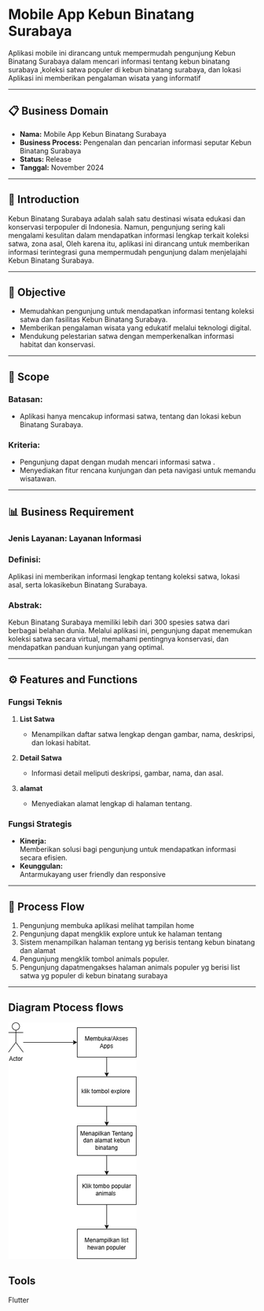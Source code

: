# Mobile App Kebun Binatang Surabaya

Aplikasi mobile ini dirancang untuk mempermudah pengunjung Kebun Binatang Surabaya dalam mencari informasi tentang kebun binatang surabaya ,koleksi satwa populer di kebun binatang surabaya, dan lokasi Aplikasi ini memberikan pengalaman wisata yang informatif 

---

## 📋 Business Domain
- **Nama:** Mobile App Kebun Binatang Surabaya
- **Business Process:** Pengenalan dan pencarian informasi seputar Kebun Binatang Surabaya
- **Status:** Release
- **Tanggal:** November 2024

---

## 📖 Introduction
Kebun Binatang Surabaya adalah salah satu destinasi wisata edukasi dan konservasi terpopuler di Indonesia. Namun, pengunjung sering kali mengalami kesulitan dalam mendapatkan informasi lengkap terkait koleksi satwa, zona asal,  Oleh karena itu, aplikasi ini dirancang untuk memberikan informasi terintegrasi guna mempermudah pengunjung dalam menjelajahi Kebun Binatang Surabaya.

---

## 🎯 Objective
- Memudahkan pengunjung untuk mendapatkan informasi tentang koleksi satwa dan fasilitas Kebun Binatang Surabaya.
- Memberikan pengalaman wisata yang edukatif melalui teknologi digital.
- Mendukung pelestarian satwa dengan memperkenalkan informasi habitat dan konservasi.

---

## 📌 Scope
### **Batasan:**
- Aplikasi hanya mencakup informasi satwa, tentang dan lokasi kebun Binatang Surabaya.

### **Kriteria:**
- Pengunjung dapat dengan mudah mencari informasi satwa .
- Menyediakan fitur rencana kunjungan dan peta navigasi untuk memandu wisatawan.

---

## 📊 Business Requirement
### **Jenis Layanan:** Layanan Informasi
### **Definisi:**
Aplikasi ini memberikan informasi lengkap tentang koleksi satwa, lokasi asal, serta lokasikebun Binatang Surabaya. 

### **Abstrak:**
Kebun Binatang Surabaya memiliki lebih dari 300 spesies satwa dari berbagai belahan dunia. Melalui aplikasi ini, pengunjung dapat menemukan koleksi satwa secara virtual, memahami pentingnya konservasi, dan mendapatkan panduan kunjungan yang optimal.

---

## ⚙️ Features and Functions
### **Fungsi Teknis**
1. **List Satwa**  
   - Menampilkan daftar satwa lengkap dengan gambar, nama, deskripsi, dan lokasi habitat.

2. **Detail Satwa**  
   - Informasi detail meliputi deskripsi, gambar, nama, dan asal.

3. **alamat**  
   - Menyediakan alamat lengkap di halaman tentang.

### **Fungsi Strategis**
- **Kinerja:**  
  Memberikan solusi bagi pengunjung untuk mendapatkan informasi secara efisien.
- **Keunggulan:**  
  Antarmukayang user friendly dan responsive

---

## 🔄 Process Flow
1. Pengunjung membuka aplikasi melihat tampilan home
2. Pengunjung dapat mengklik explore untuk ke halaman tentang
3. Sistem menampilkan halaman tentang yg berisis tentang kebun binatang dan alamat
4. Pengunjung mengklik tombol animals populer.
5. Pengunjung dapatmengakses halaman animals populer yg berisi list satwa yg populer di kebun binatang surabaya

---
##  Diagram Ptocess flows

![Process Flow Zoo surabaya](assets/images/flow.jpeg)


## Tools 
Flutter